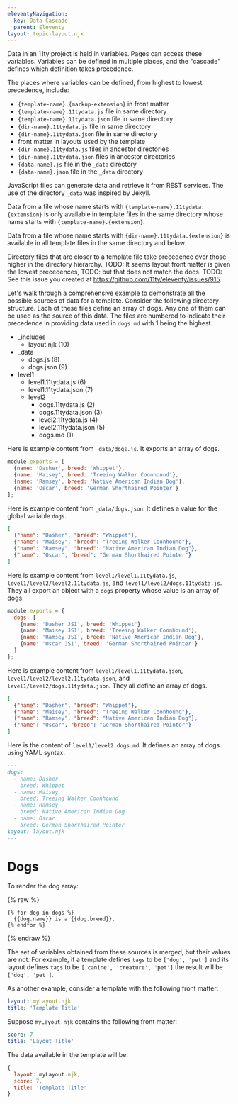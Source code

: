 ```yaml
---
eleventyNavigation:
  key: Data Cascade
  parent: Eleventy
layout: topic-layout.njk
---
```


Data in an 11ty project is held in variables.
Pages can access these variables.
Variables can be defined in multiple places, and
the "cascade" defines which definition takes precedence.

The places where variables can be defined,
from highest to lowest precedence, include:

- `{template-name}.{markup-extension}` in front matter
- `{template-name}.11tydata.js` file in same directory
- `{template-name}.11tydata.json` file in same directory
- `{dir-name}.11tydata.js` file in same directory
- `{dir-name}.11tydata.json` file in same directory
- front matter in layouts used by the template
- `{dir-name}.11tydata.js` files in ancestor directories
- `{dir-name}.11tydata.json` files in ancestor directories
- `{data-name}.js` file in the `_data` directory
- `{data-name}.json` file in the `_data` directory

JavaScript files can generate data and
retrieve it from REST services.
The use of the directory `_data` was inspired by Jekyll.

Data from a file whose name starts with `{template-name}.11tydata.{extension}`
is only available in template files in the same directory
whose name starts with `{template-name}.{extension}`.

Data from a file whose name starts with `{dir-name}.11tydata.{extension}`
is available in all template files in the same directory and below.

Directory files that are closer to a template file
take precedence over those higher in the directory hierarchy.
TODO: It seems layout front matter is given the lowest precedences,
TODO: but that does not match the docs.
TODO: See this issue you created at <https://github.com/11ty/eleventy/issues/915>.

Let's walk through a comprehensive example to demonstrate
all the possible sources of data for a template.
Consider the following directory structure.
Each of these files define an array of dogs.
Any one of them can be used as the source of this data.
The files are numbered to indicate their precedence in
providing data used in `dogs.md` with 1 being the highest.

- \_includes
  - layout.njk (10)
- \_data
  - dogs.js (8)
  - dogs.json (9)
- level1
  - level1.11tydata.js (6)
  - level1.11tydata.json (7)
  - level2
    - dogs.11tydata.js (2)
    - dogs.11tydata.json (3)
    - level2.11tydata.js (4)
    - level2.11tydata.json (5)
    - dogs.md (1)

Here is example content from `_data/dogs.js`.
It exports an array of dogs.

```js
module.exports = [
  {name: 'Dasher', breed: 'Whippet'},
  {name: 'Maisey', breed: 'Treeing Walker Coonhound'},
  {name: 'Ramsey', breed: 'Native American Indian Dog'},
  {name: 'Oscar', breed: 'German Shorthaired Pointer'}
];
```

Here is example content from `_data/dogs.json`.
It defines a value for the global variable `dogs`.

```json
[
  {"name": "Dasher", "breed": "Whippet"},
  {"name": "Maisey", "breed": "Treeing Walker Coonhound"},
  {"name": "Ramsey", "breed": "Native American Indian Dog"},
  {"name": "Oscar", "breed": "German Shorthaired Pointer"}
]
```

Here is example content from `level1/level1.11tydata.js`,
`level1/level2/level2.11tydata.js`, and `level1/level2/dogs.11tydata.js`.
They all export an object with a `dogs` property
whose value is an array of dogs.

```js
module.exports = {
  dogs: [
    {name: 'Dasher JS1', breed: 'Whippet'},
    {name: 'Maisey JS1', breed: 'Treeing Walker Coonhound'},
    {name: 'Ramsey JS1', breed: 'Native American Indian Dog'},
    {name: 'Oscar JS1', breed: 'German Shorthaired Pointer'}
  ]
};
```

Here is example content from `level1/level1.11tydata.json`,
`level1/level2/level2.11tydata.json`, and `level1/level2/dogs.11tydata.json`.
They all define an array of dogs.

```json
[
  {"name": "Dasher", "breed": "Whippet"},
  {"name": "Maisey", "breed": "Treeing Walker Coonhound"},
  {"name": "Ramsey", "breed": "Native American Indian Dog"},
  {"name": "Oscar", "breed": "German Shorthaired Pointer"}
]
```

Here is the content of `level1/level2.dogs.md`.
It defines an array of dogs using YAML syntax.

```md
---
dogs:
  - name: Dasher
    breed: Whippet
  - name: Maisey
    breed: Treeing Walker Coonhound
  - name: Ramsey
    breed: Native American Indian Dog
  - name: Oscar
    breed: German Shorthaired Pointer
layout: layout.njk
---
```

# Dogs

To render the dog array:

{% raw %}

```liquid
{% for dog in dogs %}
  {{dog.name}} is a {{dog.breed}}.
{% endfor %}
```

{% endraw %}

The set of variables obtained from these sources is merged,
but their values are not.
For example, if a template defines `tags` to be `['dog', 'pet']`
and its layout defines `tags` to be `['canine', 'creature', 'pet']`
the result will be `['dog', 'pet']`.

As another example, consider a template with the following front matter:

```yaml
layout: myLayout.njk
title: 'Template Title'
```

Suppose `myLayout.njk` contains the following front matter:

```yaml
score: 7
title: 'Layout Title'
```

The data available in the template will be:

```js
{
  layout: myLayout.njk,
  score: 7,
  title: 'Template Title'
}
```
